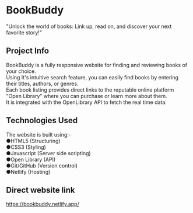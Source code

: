 # BookBuddy

"Unlock the world of books: Link up, read on, and discover your next favorite story!"

## Project Info 
BookBuddy is a fully responsive website for finding and reviewing books of your choice.  
Using It's intuitive search feature, you can easily find books by entering their titles, authors, or genres.  
Each book listing provides direct links to the reputable online platform "Open Library" where you can purchase or learn more about them.  
It is integrated with the OpenLibrary API to fetch the real time data.


## Technologies Used
The website is built using:-  
 ●HTML5 (Structuring)  
 ●CSS3 (Styling)  
 ●Javascript (Server side scripting)  
 ●Open Library (API)  
 ●Git/GitHub (Version control)  
 ●Netlify (Hosting)  
 
 ## Direct website link
  https://bookbuddy.netlify.app/
